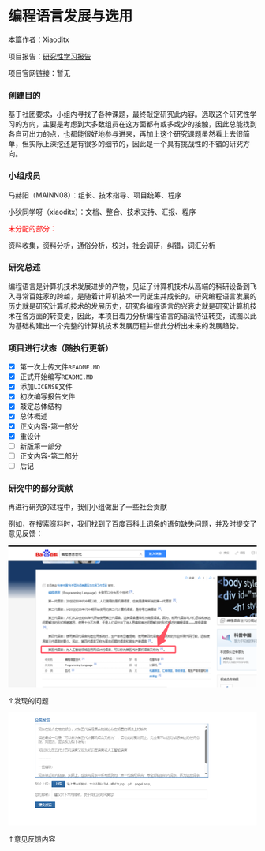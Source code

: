 # 编程语言发展与选用

本篇作者：Xiaoditx

项目报告：[研究性学习报告](\docs\research.md)

项目官网链接：暂无

### 创建目的

基于社团要求，小组内寻找了各种课题，最终敲定研究此内容。选取这个研究性学习的方向，主要是考虑到大多数组员在这方面都有或多或少的接触，因此总能找到各自可出力的点，也都能很好地参与进来，再加上这个研究课题虽然看上去很简单，但实际上深挖还是有很多的细节的，因此是一个具有挑战性的不错的研究方向。

### 小组成员

马赫阳（MAINN08）：组长、技术指导、项目统筹、程序

小狄同学呀（xiaoditx）：文档、整合、技术支持、汇报、程序

<p style="color:red">未分配的部分：</p>

资料收集，资料分析，通俗分析，校对，社会调研，纠错，词汇分析

### 研究总述

编程语言是计算机技术发展进步的产物，见证了计算机技术从高端的科研设备到飞入寻常百姓家的跨越，是随着计算机技术一同诞生并成长的，研究编程语言发展的历史就是研究计算机技术的发展历史，研究各编程语言的兴衰史就是研究计算机技术在各方面的转变史，因此，本项目着力分析编程语言的语法特征转变，试图以此为基础构建出一个完整的计算机技术发展历程并借此分析出未来的发展趋势。

### 项目进行状态（随执行更新）

- [x] 第一次上传文件`README.MD`
- [x] 正式开始编写`README.MD`
- [x] 添加`LICENSE`文件
- [x] 初次编写报告文件
- [x] 敲定总体结构
- [x] 总体概述
- [x] 正文内容-第一部分
- [x] 重设计
- [ ] 新版第一部分
- [ ] 正文内容-第二部分
- [ ] 后记

### 研究中的部分贡献

再进行研究的过程中，我们小组做出了一些社会贡献

例如，在搜索资料时，我们找到了百度百科上词条的语句缺失问题，并及时提交了意见反馈：

![发现的问题](\imgs\发现问题.png)

↑发现的问题

![意见反馈内容](\imgs\提交意见反馈.png)

↑意见反馈内容

